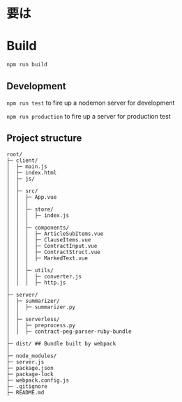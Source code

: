 # 要は

# Build 
`npm run build`

## Development
`npm run test` to fire up a nodemon server for development 

`npm run production` to fire up a server for production test
## Project structure
```
root/
├─ client/
│  ├─ main.js
│  ├─ index.html
│  ├─ js/
│  │
│  ├─ src/
│  │  ├─ App.vue
│  │  │
│  │  ├─ store/
│  │  │  ├─ index.js
│  │  │
│  │  ├─ components/
│  │  │  ├─ ArticleSubItems.vue
│  │  │  ├─ ClauseItems.vue
│  │  │  ├─ ContractInput.vue
│  │  │  ├─ ContractStruct.vue
│  │  │  ├─ MarkedText.vue
│  │  │
│  │  ├─ utils/
│  │  │  ├─ converter.js
│  │  │  ├─ http.js
│
├─ server/
│  ├─ summarizer/
│  │  ├─ summarizer.py
│  │
│  ├─ serverless/
│  │  ├─ preprocess.py
│  │  ├─ contract-peg-parser-ruby-bundle
│
├─ dist/ ## Bundle built by webpack
│
├─ node_modules/
├─ server.js
├─ package.json
├─ package-lock
├─ webpack.config.js
├─ .gitignore
├─ README.md
```
